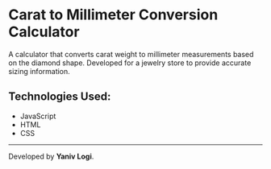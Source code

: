 # Carat to Millimeter Conversion Calculator

A calculator that converts carat weight to millimeter measurements based on the diamond shape. Developed for a jewelry store to provide accurate sizing information.

## Technologies Used:
- JavaScript
- HTML
- CSS

---

Developed by **Yaniv Logi**.
